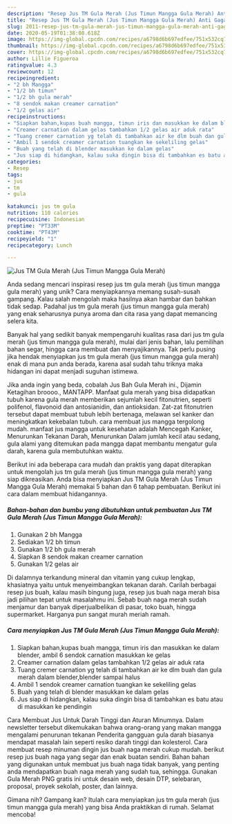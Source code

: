 ```yaml
---
description: "Resep Jus TM Gula Merah (Jus Timun Mangga Gula Merah) Anti Gagal"
title: "Resep Jus TM Gula Merah (Jus Timun Mangga Gula Merah) Anti Gagal"
slug: 2011-resep-jus-tm-gula-merah-jus-timun-mangga-gula-merah-anti-gagal
date: 2020-05-19T01:38:08.618Z
image: https://img-global.cpcdn.com/recipes/a6798d6b697edfee/751x532cq70/jus-tm-gula-merah-jus-timun-mangga-gula-merah-foto-resep-utama.jpg
thumbnail: https://img-global.cpcdn.com/recipes/a6798d6b697edfee/751x532cq70/jus-tm-gula-merah-jus-timun-mangga-gula-merah-foto-resep-utama.jpg
cover: https://img-global.cpcdn.com/recipes/a6798d6b697edfee/751x532cq70/jus-tm-gula-merah-jus-timun-mangga-gula-merah-foto-resep-utama.jpg
author: Lillie Figueroa
ratingvalue: 4.3
reviewcount: 12
recipeingredient:
- "2 bh Mangga"
- "1/2 bh timun"
- "1/2 bh gula merah"
- "8 sendok makan creamer carnation"
- "1/2 gelas air"
recipeinstructions:
- "Siapkan bahan,kupas buah mangga, timun iris dan masukkan ke dalam blender, ambil 6 sendok carnation masukkan ke gelas"
- "Creamer carnation dalam gelas tambahkan 1/2 gelas air aduk rata"
- "Tuang cremer carnation yg telah di tambahkan air ke dlm buah dan gula merah dalam blender,blender sampai halus"
- "Ambil 1 sendok creamer carnation tuangkan ke sekeliling gelas"
- "Buah yang telah di blender masukkan ke dalam gelas"
- "Jus siap di hidangkan, kalau suka dingin bisa di tambahkan es batu atau di masukkan ke pendingin"
categories:
- Resep
tags:
- jus
- tm
- gula

katakunci: jus tm gula 
nutrition: 110 calories
recipecuisine: Indonesian
preptime: "PT33M"
cooktime: "PT43M"
recipeyield: "1"
recipecategory: Lunch

---
```



![Jus TM Gula Merah (Jus Timun Mangga Gula Merah)](https://img-global.cpcdn.com/recipes/a6798d6b697edfee/751x532cq70/jus-tm-gula-merah-jus-timun-mangga-gula-merah-foto-resep-utama.jpg)

Anda sedang mencari inspirasi resep jus tm gula merah (jus timun mangga gula merah) yang unik? Cara menyiapkannya memang susah-susah gampang. Kalau salah mengolah maka hasilnya akan hambar dan bahkan tidak sedap. Padahal jus tm gula merah (jus timun mangga gula merah) yang enak seharusnya punya aroma dan cita rasa yang dapat memancing selera kita.

Banyak hal yang sedikit banyak mempengaruhi kualitas rasa dari jus tm gula merah (jus timun mangga gula merah), mulai dari jenis bahan, lalu pemilihan bahan segar, hingga cara membuat dan menyajikannya. Tak perlu pusing jika hendak menyiapkan jus tm gula merah (jus timun mangga gula merah) enak di mana pun anda berada, karena asal sudah tahu triknya maka hidangan ini dapat menjadi suguhan istimewa.

Jika anda ingin yang beda, cobalah Jus Bah Gula Merah ini., Dijamin Ketagihan broooo., MANTAPP. Manfaat gula merah yang bisa didapatkan tubuh karena gula merah memberikan sejumlah kecil fitonutrien, seperti polifenol, flavonoid dan antosianidin, dan antioksidan. Zat-zat fitonutrien tersebut dapat membuat tubuh lebih bertenaga, melawan sel kanker dan meningkatkan kekebalan tubuh. cara membuat jus mangga tergolong mudah. manfaat jus mangga untuk kesehatan adalah Mencegah Kanker, Menurunkan Tekanan Darah, Menurunkan Dalam jumlah kecil atau sedang, gula alami yang ditemukan pada mangga dapat membantu mengatur gula darah, karena gula membutuhkan waktu.


Berikut ini ada beberapa cara mudah dan praktis yang dapat diterapkan untuk mengolah jus tm gula merah (jus timun mangga gula merah) yang siap dikreasikan. Anda bisa menyiapkan Jus TM Gula Merah (Jus Timun Mangga Gula Merah) memakai 5 bahan dan 6 tahap pembuatan. Berikut ini cara dalam membuat hidangannya.

<!--inarticleads1-->

##### Bahan-bahan dan bumbu yang dibutuhkan untuk pembuatan Jus TM Gula Merah (Jus Timun Mangga Gula Merah):

1. Gunakan 2 bh Mangga
1. Sediakan 1/2 bh timun
1. Gunakan 1/2 bh gula merah
1. Siapkan 8 sendok makan creamer carnation
1. Gunakan 1/2 gelas air


Di dalamnya terkandung mineral dan vitamin yang cukup lengkap, khasiatnya yaitu untuk menyeimbangkan tekanan darah. Carilah berbagai resep jus buah, kalau masih bingung juga, resep jus buah naga merah bisa jadi pilihan tepat untuk masalahmu ini. Sebab buah naga merah sudah menjamur dan banyak diperjualbelikan di pasar, toko buah, hingga supermarket. Harganya pun sangat murah meriah ramah. 

<!--inarticleads2-->

##### Cara menyiapkan Jus TM Gula Merah (Jus Timun Mangga Gula Merah):

1. Siapkan bahan,kupas buah mangga, timun iris dan masukkan ke dalam blender, ambil 6 sendok carnation masukkan ke gelas
1. Creamer carnation dalam gelas tambahkan 1/2 gelas air aduk rata
1. Tuang cremer carnation yg telah di tambahkan air ke dlm buah dan gula merah dalam blender,blender sampai halus
1. Ambil 1 sendok creamer carnation tuangkan ke sekeliling gelas
1. Buah yang telah di blender masukkan ke dalam gelas
1. Jus siap di hidangkan, kalau suka dingin bisa di tambahkan es batu atau di masukkan ke pendingin


Cara Membuat Jus Untuk Darah Tinggi dan Aturan Minumnya. Dalam newsletter tersebut dikemukakan bahwa orang-orang yang makan mangga mengalami penurunan tekanan Penderita gangguan gula darah biasanya mendapat masalah lain seperti resiko darah tinggi dan kolesterol. Cara membuat resep minuman dingin jus buah naga merah cukup mudah. berikut resep jus buah naga yang segar dan enak buatan sendiri. Bahan bahan yang digunakan untuk membuat jus buah naga tidak banyak, yang penting anda mendapatkan buah naga merah yang sudah tua, sehingga. Gunakan Gula Merah PNG gratis ini untuk desain web, desain DTP, selebaran, proposal, proyek sekolah, poster, dan lainnya. 

Gimana nih? Gampang kan? Itulah cara menyiapkan jus tm gula merah (jus timun mangga gula merah) yang bisa Anda praktikkan di rumah. Selamat mencoba!
